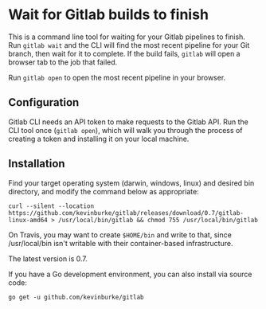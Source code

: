 # Wait for Gitlab builds to finish

This is a command line tool for waiting for your Gitlab pipelines to finish.
Run `gitlab wait` and the CLI will find the most recent pipeline for your Git
branch, then wait for it to complete. If the build fails, `gitlab` will open a
browser tab to the job that failed.

Run `gitlab open` to open the most recent pipeline in your browser.

## Configuration

Gitlab CLI needs an API token to make requests to the Gitlab API. Run the CLI
tool once (`gitlab open`), which will walk you through the process of creating
a token and installing it on your local machine.

## Installation

Find your target operating system (darwin, windows, linux) and desired bin
directory, and modify the command below as appropriate:

    curl --silent --location https://github.com/kevinburke/gitlab/releases/download/0.7/gitlab-linux-amd64 > /usr/local/bin/gitlab && chmod 755 /usr/local/bin/gitlab

On Travis, you may want to create `$HOME/bin` and write to that, since
/usr/local/bin isn't writable with their container-based infrastructure.

The latest version is 0.7.

If you have a Go development environment, you can also install via source code:

    go get -u github.com/kevinburke/gitlab
